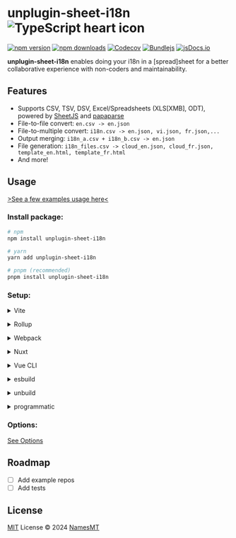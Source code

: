 # unplugin-sheet-i18n ![TypeScript heart icon](https://img.shields.io/badge/♡-%23007ACC.svg?logo=typescript&logoColor=white)

[![npm version][npm-version-src]][npm-version-href]
[![npm downloads][npm-downloads-src]][npm-downloads-href]
[![Codecov][codecov-src]][codecov-href]
[![Bundlejs][bundlejs-src]][bundlejs-href]
[![jsDocs.io][jsDocs-src]][jsDocs-href]

**unplugin-sheet-i18n** enables doing your i18n in a [spread]sheet for a better collaborative experience with non-coders and maintainability.

## Features
- Supports CSV, TSV, DSV, Excel/Spreadsheets (XLS[XMB], ODT), powered by [SheetJS](https://sheetjs.com/) and [papaparse](https://www.papaparse.com/)
- File-to-file convert: `en.csv -> en.json`
- File-to-multiple convert: `i18n.csv -> en.json, vi.json, fr.json,...`
- Output merging: `i18n_a.csv + i18n_b.csv -> en.json`
- File generation: `i18n_files.csv -> cloud_en.json, cloud_fr.json, template_en.html, template_fr.html`
- And more!

## Usage
[>See a few examples usage here<](./playground)

### Install package:
```sh
# npm
npm install unplugin-sheet-i18n

# yarn
yarn add unplugin-sheet-i18n

# pnpm (recommended)
pnpm install unplugin-sheet-i18n
```

### Setup:
<details>
<summary>Vite</summary><br>

```ts
// vite.config.ts
import SheetI18n from 'unplugin-sheet-i18n/vite'

export default defineConfig({
  plugins: [
    SheetI18n({ /* options */ }),
  ],
})
```

<br></details>

<details>
<summary>Rollup</summary><br>

```ts
// rollup.config.js
import SheetI18n from 'unplugin-sheet-i18n/rollup'

export default {
  plugins: [
    SheetI18n({ /* options */ }),
  ],
}
```

<br></details>

<details>
<summary>Webpack</summary><br>

```ts
// webpack.config.js
module.exports = {
  /* ... */
  plugins: [
    require('unplugin-sheet-i18n/webpack')({ /* options */ })
  ]
}
```

<br></details>

<details>
<summary>Nuxt</summary><br>

```ts
// nuxt.config.js
export default defineNuxtConfig({
  modules: [
    ['unplugin-sheet-i18n/nuxt', { /* options */ }],
  ],
})
```

> This module works for both Nuxt 2 and [Nuxt Vite](https://github.com/nuxt/vite)

<br></details>

<details>
<summary>Vue CLI</summary><br>

```ts
// vue.config.js
module.exports = {
  configureWebpack: {
    plugins: [
      require('unplugin-sheet-i18n/webpack')({ /* options */ }),
    ],
  },
}
```

<br></details>

<details>
<summary>esbuild</summary><br>

```ts
// esbuild.config.js
import { build } from 'esbuild'
import SheetI18n from 'unplugin-sheet-i18n/esbuild'

build({
  plugins: [SheetI18n()],
})
```

<br></details>

<details>
<summary>unbuild</summary><br>

```ts
// build.config.ts
import { defineBuildConfig } from 'unbuild'
import SheetI18n from 'unplugin-sheet-i18n/rollup'

export default defineBuildConfig({
  hooks: {
    'rollup:options': function (ctx, options) {
      options.plugins = [options.plugins, SheetI18n({
      })]
    },
  },
})
```

<br></details>

<details>
<summary>programmatic</summary><br>

See it in action [at `starter-fullstack`](https://github.com/NamesMT/starter-fullstack/blob/main/packages/locales/index.ts)

```ts
// index.ts
import { createContext } from 'unplugin-sheet-i18n'

createContext({
  outDir: 'dist',
}).scanConvert()
```

<br></details>

### Options:
[See Options](./src/types.ts)

## Roadmap

- [ ] Add example repos
- [ ] Add tests

## License

[MIT](./LICENSE) License © 2024 [NamesMT](https://github.com/NamesMT)

[npm-version-src]: https://img.shields.io/npm/v/unplugin-sheet-i18n?labelColor=18181B&color=F0DB4F
[npm-version-href]: https://npmjs.com/package/unplugin-sheet-i18n
[npm-downloads-src]: https://img.shields.io/npm/dm/unplugin-sheet-i18n?labelColor=18181B&color=F0DB4F
[npm-downloads-href]: https://npmjs.com/package/unplugin-sheet-i18n
[codecov-src]: https://img.shields.io/codecov/c/gh/namesmt/unplugin-sheet-i18n/main?labelColor=18181B&color=F0DB4F
[codecov-href]: https://codecov.io/gh/namesmt/unplugin-sheet-i18n
[license-src]: https://img.shields.io/github/license/namesmt/unplugin-sheet-i18n.svg?labelColor=18181B&color=F0DB4F
[license-href]: https://github.com/namesmt/unplugin-sheet-i18n/blob/main/LICENSE
[bundlejs-src]: https://img.shields.io/bundlejs/size/unplugin-sheet-i18n?labelColor=18181B&color=F0DB4F
[bundlejs-href]: https://bundlejs.com/?q=unplugin-sheet-i18n
[jsDocs-src]: https://img.shields.io/badge/Check_out-jsDocs.io---?labelColor=18181B&color=F0DB4F
[jsDocs-href]: https://www.jsdocs.io/package/unplugin-sheet-i18n
